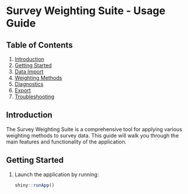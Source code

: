 # Survey Weighting Suite - Usage Guide

## Table of Contents
1. [Introduction](#introduction)
2. [Getting Started](#getting-started)
3. [Data Import](#data-import)
4. [Weighting Methods](#weighting-methods)
5. [Diagnostics](#diagnostics)
6. [Export](#export)
7. [Troubleshooting](#troubleshooting)

## Introduction

The Survey Weighting Suite is a comprehensive tool for applying various weighting methods to survey data. This guide will walk you through the main features and functionality of the application.

## Getting Started

1. Launch the application by running:
   ```r
   shiny::runApp()